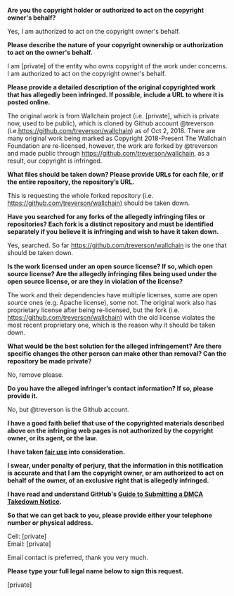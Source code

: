 **Are you the copyright holder or authorized to act on the copyright owner's behalf?**

Yes, I am authorized to act on the copyright owner's behalf.

**Please describe the nature of your copyright ownership or authorization to act on the owner's behalf.**

I am [private] of the entity who owns copyright of the work under concerns. I am authorized to act on the copyright owner's behalf.

**Please provide a detailed description of the original copyrighted work that has allegedly been infringed. If possible, include a URL to where it is posted online.**

The original work is from Wallchain project (i.e. [private], which is private now, used to be public), which is cloned by Github account @treverson (i.e.https://github.com/treverson/wallchain) as of Oct 2, 2018. There are many original work being marked as Copyright 2018-Present The Wallchain Foundation are re-licensed, however, the work are forked by @treverson and made public through https://github.com/treverson/wallchain, as a result, our copyright is infringed.

**What files should be taken down? Please provide URLs for each file, or if the entire repository, the repository’s URL.**

This is requesting the whole forked repository (i.e. https://github.com/treverson/wallchain) should be taken down.

**Have you searched for any forks of the allegedly infringing files or repositories? Each fork is a distinct repository and must be identified separately if you believe it is infringing and wish to have it taken down.**

Yes, searched. So far https://github.com/treverson/wallchain is the one that should be taken down.

**Is the work licensed under an open source license? If so, which open source license? Are the allegedly infringing files being used under the open source license, or are they in violation of the license?**

The work and their dependencies have multiple licenses, some are open source ones (e.g. Apache license), some not. The original work also has proprietary license after being re-licensed, but the fork (i.e. https://github.com/treverson/wallchain) with the old license violates the most recent proprietary one, which is the reason why it should be taken down.

**What would be the best solution for the alleged infringement? Are there specific changes the other person can make other than removal? Can the repository be made private?**

No, remove please.

**Do you have the alleged infringer’s contact information? If so, please provide it.**

No, but @treverson is the Github account.

**I have a good faith belief that use of the copyrighted materials described above on the infringing web pages is not authorized by the copyright owner, or its agent, or the law.**

**I have taken <a href="https://www.lumendatabase.org/topics/22">fair use</a> into consideration.**

**I swear, under penalty of perjury, that the information in this notification is accurate and that I am the copyright owner, or am authorized to act on behalf of the owner, of an exclusive right that is allegedly infringed.**

**I have read and understand GitHub's <a href="https://help.github.com/articles/guide-to-submitting-a-dmca-takedown-notice/">Guide to Submitting a DMCA Takedown Notice</a>.**

**So that we can get back to you, please provide either your telephone number or physical address.**

Cell: [private]  
Email: [private]

Email contact is preferred, thank you very much.

**Please type your full legal name below to sign this request.**

[private]
